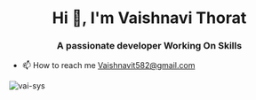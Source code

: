 <h1 align="center">Hi 👋, I'm Vaishnavi Thorat</h1>
<h3 align="center">A passionate developer Working On Skills</h3>

- 📫 How to reach me Vaishnavit582@gmail.com

<p align="left">
</p>

<p><img align="center" src="https://github-readme-stats.vercel.app/api/top-langs?username=vai-sys&show_icons=true&locale=en&layout=compact" alt="vai-sys" /></p>


